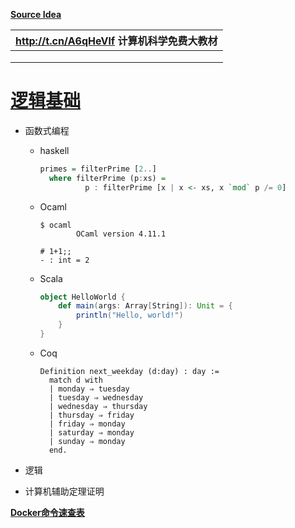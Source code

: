 **[Source Idea](./source_idea.pdf)**

| http://t.cn/A6qHeVlf 计算机科学免费大教材 |
| ----------------------------------------- |
|                                           |
|                                           |
|                                           |



# [逻辑基础](./lf/toc.html)

- 函数式编程

  - haskell

    ```haskell
    primes = filterPrime [2..]
      where filterPrime (p:xs) =
              p : filterPrime [x | x <- xs, x `mod` p /= 0]
    ```

  - Ocaml

    ```bsah
    $ ocaml
            OCaml version 4.11.1
    
    # 1+1;;
    - : int = 2
    ```

  - Scala

    ```scala
    object HelloWorld {
        def main(args: Array[String]): Unit = {
            println("Hello, world!")
        }
    }
    ```

  - Coq

    ```coq
    Definition next_weekday (d:day) : day :=
      match d with
      | monday ⇒ tuesday
      | tuesday ⇒ wednesday
      | wednesday ⇒ thursday
      | thursday ⇒ friday
      | friday ⇒ monday
      | saturday ⇒ monday
      | sunday ⇒ monday
      end.
    ```

- 逻辑

- 计算机辅助定理证明


**[Docker命令速查表](./cheatSheet/Docker_Cheat_Sheet.pdf)**

